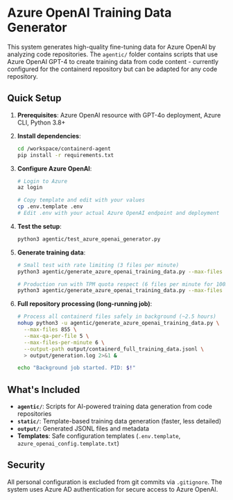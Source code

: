 # Azure OpenAI Training Data Generator

This system generates high-quality fine-tuning data for Azure OpenAI by analyzing code repositories. The `agentic/` folder contains scripts that use Azure OpenAI GPT-4 to create training data from code content - currently configured for the containerd repository but can be adapted for any code repository.

## Quick Setup

1. **Prerequisites**: Azure OpenAI resource with GPT-4o deployment, Azure CLI, Python 3.8+

2. **Install dependencies**:
   ```bash
   cd /workspace/containerd-agent
   pip install -r requirements.txt
   ```

3. **Configure Azure OpenAI**:
   ```bash
   # Login to Azure
   az login
   
   # Copy template and edit with your values
   cp .env.template .env
   # Edit .env with your actual Azure OpenAI endpoint and deployment
   ```

4. **Test the setup**:
   ```bash
   python3 agentic/test_azure_openai_generator.py
   ```

5. **Generate training data**:
   ```bash
   # Small test with rate limiting (3 files per minute)
   python3 agentic/generate_azure_openai_training_data.py --max-files 10 --max-qa-per-file 3 --max-files-per-minute 3
   
   # Production run with TPM quota respect (6 files per minute for 100K TPM)
   python3 agentic/generate_azure_openai_training_data.py --max-files 500 --max-qa-per-file 12 --max-files-per-minute 6
   ```

6. **Full repository processing (long-running job)**:
   ```bash
   # Process all containerd files safely in background (~2.5 hours)
   nohup python3 -u agentic/generate_azure_openai_training_data.py \
     --max-files 855 \
     --max-qa-per-file 5 \
     --max-files-per-minute 6 \
     --output-path output/containerd_full_training_data.jsonl \
     > output/generation.log 2>&1 &
   
   echo "Background job started. PID: $!"
   ```

## What's Included

- **`agentic/`**: Scripts for AI-powered training data generation from code repositories
- **`static/`**: Template-based training data generation (faster, less detailed)
- **`output/`**: Generated JSONL files and metadata
- **Templates**: Safe configuration templates (`.env.template`, `azure_openai_config.template.txt`)

## Security

All personal configuration is excluded from git commits via `.gitignore`. The system uses Azure AD authentication for secure access to Azure OpenAI.
